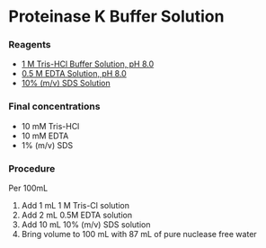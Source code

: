 # Proteinase K Buffer Solution

### Reagents
<!--- - [5 M NaCl Solution](https://phyletica.github.io/lab-protocols/nacl.html) -->
- [1 M Tris-HCl Buffer Solution, pH 8.0](https://phyletica.github.io/lab-protocols/tris-hcl.html)
- [0.5 M EDTA Solution, pH 8.0](https://phyletica.github.io/lab-protocols/edta.html)
- [10% (m/v) SDS Solution](https://phyletica.github.io/lab-protocols/sds.html)

### Final concentrations
- 10 mM Tris-HCl
- 10 mM EDTA
- 1% (m/v) SDS

### Procedure
Per 100mL
1. Add 1 mL 1 M Tris-Cl solution
2. Add 2 mL 0.5M EDTA solution
3. Add 10 mL 10% (m/v) SDS solution
4. Bring volume to 100 mL with 87 mL of pure nuclease free water

